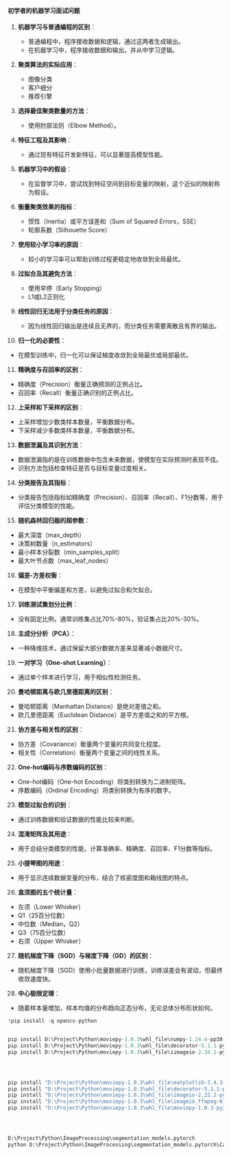 #### 初学者的机器学习面试问题

1. **机器学习与普通编程的区别**：
   - 普通编程中，程序接收数据和逻辑，通过这两者生成输出。
   - 在机器学习中，程序接收数据和输出，并从中学习逻辑。

2. **聚类算法的实际应用**：
   - 图像分类
   - 客户细分
   - 推荐引擎

3. **选择最佳聚类数量的方法**：
   - 使用肘部法则（Elbow Method）。

4. **特征工程及其影响**：
   - 通过现有特征开发新特征，可以显著提高模型性能。

5. **机器学习中的假设**：
   - 在监督学习中，尝试找到特征空间到目标变量的映射，这个近似的映射称为假设。

6. **衡量聚类效果的指标**：
   - 惯性（Inertia）或平方误差和（Sum of Squared Errors，SSE）
   - 轮廓系数（Silhouette Score）

7. **使用较小学习率的原因**：
   - 较小的学习率可以帮助训练过程更稳定地收敛到全局最优。

8. **过拟合及其避免方法**：
   - 使用早停（Early Stopping）
   - L1或L2正则化

9. **线性回归无法用于分类任务的原因**：
   - 因为线性回归输出是连续且无界的，而分类任务需要离散且有界的输出。

10. **归一化的必要性**：
   - 在模型训练中，归一化可以保证梯度收敛到全局最优或局部最优。

11. **精确度与召回率的区别**：
   - 精确度（Precision）衡量正确预测的正例占比。
   - 召回率（Recall）衡量正确识别的正例占比。

12. **上采样和下采样的区别**：
   - 上采样增加少数类样本数量，平衡数据分布。
   - 下采样减少多数类样本数量，平衡数据分布。

13. **数据泄漏及其识别方法**：
   - 数据泄漏指的是在训练数据中包含未来数据，使模型在实际预测时表现不佳。
   - 识别方法包括检查特征是否与目标变量过度相关。

14. **分类报告及其指标**：
   - 分类报告包括指标如精确度（Precision）、召回率（Recall）、F1分数等，用于评估分类模型的性能。

15. **随机森林回归器的超参数**：
   - 最大深度（max_depth）
   - 决策树数量（n_estimators）
   - 最小样本分裂数（min_samples_split）
   - 最大叶节点数（max_leaf_nodes）

16. **偏差-方差权衡**：
   - 在模型中平衡偏差和方差，以避免过拟合和欠拟合。

17. **训练测试集划分比例**：
   - 没有固定比例，通常训练集占比70%-80%，验证集占比20%-30%。

18. **主成分分析（PCA）**：
   - 一种降维技术，通过保留大部分数据方差来显著减小数据尺寸。

19. **一对学习（One-shot Learning）**：
   - 通过单个样本进行学习，用于相似性检测任务。

20. **曼哈顿距离与欧几里德距离的区别**：
   - 曼哈顿距离（Manhattan Distance）是绝对差值之和。
   - 欧几里德距离（Euclidean Distance）是平方差值之和的平方根。

21. **协方差与相关性的区别**：
   - 协方差（Covariance）衡量两个变量的共同变化程度。
   - 相关性（Correlation）衡量两个变量之间的线性关系。

22. **One-hot编码与序数编码的区别**：
   - One-hot编码（One-hot Encoding）将类别转换为二进制矩阵。
   - 序数编码（Ordinal Encoding）将类别转换为有序的数字。

23. **模型过拟合的识别**：
   - 通过训练数据和验证数据的性能比较来判断。

24. **混淆矩阵及其用途**：
   - 用于总结分类模型的性能，计算准确率、精确度、召回率、F1分数等指标。

25. **小提琴图的用途**：
   - 用于显示连续数据变量的分布，结合了核密度图和箱线图的特点。

26. **盒须图的五个统计量**：
   - 左须（Lower Whisker）
   - Q1（25百分位数）
   - 中位数（Median，Q2）
   - Q3（75百分位数）
   - 右须（Upper Whisker）

27. **随机梯度下降（SGD）与梯度下降（GD）的区别**：
   - 随机梯度下降（SGD）使用小批量数据进行训练，训练误差会有波动，但最终收敛速度快。

28. **中心极限定理**：
   - 随着样本量增加，样本均值的分布趋向正态分布，无论总体分布形状如何。


   ```python
!pip install -q opencv-python


pip install D:\Project\Python\moviepy-1.0.3\whl_file\numpy-1.24.4-pp38-pypy38_pp73-win_amd64.whl
pip install D:\Project\Python\moviepy-1.0.3\whl_file\decorator-5.1.1-py3-none-any.whl
pip install D:\Project\Python\moviepy-1.0.3\whl_file\iimageio-2.34.1-py3-none-any.whl




pip install "D:\Project\Python\moviepy-1.0.3\whl_file\matplotlib-3.4.3-cp38-cp38-win_amd64.whl"
pip install "D:\Project\Python\moviepy-1.0.3\whl_file\decorator-5.1.1-py3-none-any.whl"
pip install "D:\Project\Python\moviepy-1.0.3\whl_file\imageio-2.22.2-py3-none-any.whl"
pip install "D:\Project\Python\moviepy-1.0.3\whl_file\imageio_ffmpeg-0.5.0-py3-none-win_amd64.whl"
pip install "D:\Project\Python\moviepy-1.0.3\whl_file\moviepy-1.0.3-py3-none-any.whl"




D:\Project\Python\ImageProcessing\segmentation_models.pytorch
python D:\Project\Python\ImageProcessing\segmentation_models.pytorch\CarLoad_Detection.py